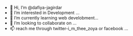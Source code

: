 - 👋 Hi, I’m @dafiya-jagirdar
- 👀 I’m interested in Development ...
- 🌱 I’m currently learning web develobment...
- 💞️ I’m looking to collaborate on ...
- 📫 reach me through twitter-i_m_thee_zoya or facebook ...

<!---
dafiya-jagirdar/dafiya-jagirdar is a ✨ special ✨ repository because its `README.md` (this file) appears on your GitHub profile.
You can click the Preview link to take a look at your changes.
--->
